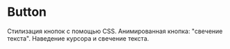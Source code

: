 # Button
Стилизация кнопок с помощью CSS. Анимированная кнопка: "свечение текста". Наведение курсора и свечение текста.

